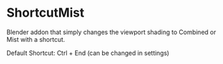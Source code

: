 # ShortcutMist

Blender addon that simply changes the viewport shading to Combined or Mist with a shortcut.

Default Shortcut: Ctrl + End (can be changed in settings)
